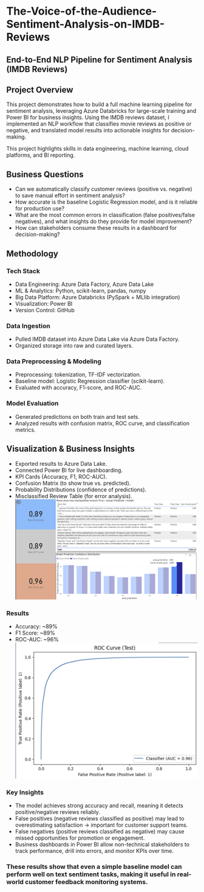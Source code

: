 # The-Voice-of-the-Audience-Sentiment-Analysis-on-IMDB-Reviews
## End-to-End NLP Pipeline for Sentiment Analysis (IMDB Reviews)

## Project Overview
This project demonstrates how to build a full machine learning pipeline for sentiment analysis, leveraging Azure Databricks for large-scale training and Power BI for business insights. Using the IMDB reviews dataset, I implemented an NLP workflow that classifies movie reviews as positive or negative, and translated model results into actionable insights for decision-making.

This project highlights skills in data engineering, machine learning, cloud platforms, and BI reporting.

## Business Questions

* Can we automatically classify customer reviews (positive vs. negative) to save manual effort in sentiment analysis?
* How accurate is the baseline Logistic Regression model, and is it reliable for production use?
* What are the most common errors in classification (false positives/false negatives), and what insights do they provide for model improvement?
* How can stakeholders consume these results in a dashboard for decision-making?

## Methodology
### Tech Stack
* Data Engineering: Azure Data Factory, Azure Data Lake
* ML & Analytics: Python, scikit-learn, pandas, numpy
* Big Data Platform: Azure Databricks (PySpark + MLlib integration)
* Visualization: Power BI
* Version Control: GitHub

### Data Ingestion
* Pulled IMDB dataset into Azure Data Lake via Azure Data Factory.
* Organized storage into raw and curated layers.

### Data Preprocessing & Modeling

* Preprocessing: tokenization, TF-IDF vectorization.
* Baseline model: Logistic Regression classifier (scikit-learn).
* Evaluated with accuracy, F1-score, and ROC-AUC.

### Model Evaluation

* Generated predictions on both train and test sets.
* Analyzed results with confusion matrix, ROC curve, and classification metrics.

## Visualization & Business Insights

* Exported results to Azure Data Lake.
* Connected Power BI for live dashboarding.
* KPI Cards (Accuracy, F1, ROC-AUC).
* Confusion Matrix (to show true vs. predicted).
* Probability Distributions (confidence of predictions).
* Misclassified Review Table (for error analysis). ![Results](visuals/Results.png)

### Results

* Accuracy: ~89%
* F1 Score: ~89%
* ROC-AUC: ~96% ![ROC Curve](visuals/ROC_curve_test_nlp.png)


### Key Insights

* The model achieves strong accuracy and recall, meaning it detects positive/negative reviews reliably.
* False positives (negative reviews classified as positive) may lead to overestimating satisfaction → important for customer support teams.
* False negatives (positive reviews classified as negative) may cause missed opportunities for promotion or engagement.
* Business dashboards in Power BI allow non-technical stakeholders to track performance, drill into errors, and monitor KPIs over time.

### These results show that even a simple baseline model can perform well on text sentiment tasks, making it useful in real-world customer feedback monitoring systems.


